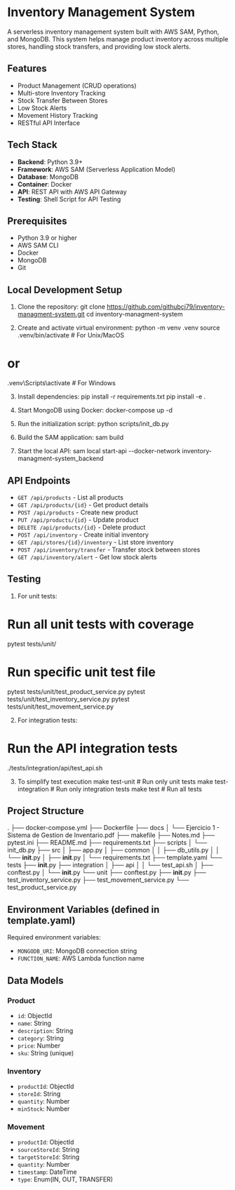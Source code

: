 # Inventory Management System

A serverless inventory management system built with AWS SAM, Python, and MongoDB. This system helps manage product inventory across multiple stores, handling stock transfers, and providing low stock alerts.

## Features

- Product Management (CRUD operations)
- Multi-store Inventory Tracking
- Stock Transfer Between Stores
- Low Stock Alerts
- Movement History Tracking
- RESTful API Interface

## Tech Stack

- **Backend**: Python 3.9+
- **Framework**: AWS SAM (Serverless Application Model)
- **Database**: MongoDB
- **Container**: Docker
- **API**: REST API with AWS API Gateway
- **Testing**: Shell Script for API Testing

## Prerequisites

- Python 3.9 or higher
- AWS SAM CLI
- Docker
- MongoDB
- Git

## Local Development Setup

1. Clone the repository:
git clone <https://github.com/githubcj79/inventory-managment-system.git>
cd inventory-managment-system

2. Create and activate virtual environment:
python -m venv .venv
source .venv/bin/activate  # For Unix/MacOS
# or
.venv\Scripts\activate  # For Windows

3. Install dependencies:
pip install -r requirements.txt
pip install -e .

4. Start MongoDB using Docker:
docker-compose up -d

5. Run the initialization script:
python scripts/init_db.py

6. Build the SAM application:
sam build

7. Start the local API:
sam local start-api --docker-network inventory-managment-system_backend

## API Endpoints

- `GET /api/products` - List all products
- `GET /api/products/{id}` - Get product details
- `POST /api/products` - Create new product
- `PUT /api/products/{id}` - Update product
- `DELETE /api/products/{id}` - Delete product
- `POST /api/inventory` - Create initial inventory
- `GET /api/stores/{id}/inventory` - List store inventory
- `POST /api/inventory/transfer` - Transfer stock between stores
- `GET /api/inventory/alert` - Get low stock alerts

## Testing

1. For unit tests:
# Run all unit tests with coverage
pytest tests/unit/

# Run specific unit test file
pytest tests/unit/test_product_service.py
pytest tests/unit/test_inventory_service.py
pytest tests/unit/test_movement_service.py

2. For integration tests:
# Run the API integration tests
./tests/integration/api/test_api.sh

3. To simplify test execution
make test-unit         # Run only unit tests
make test-integration  # Run only integration tests
make test             # Run all tests

## Project Structure

.
├── docker-compose.yml
├── Dockerfile
├── docs
│   └── Ejercicio 1 - Sistema de Gestion de Inventario.pdf
├── makefile
├── Notes.md
├── pytest.ini
├── README.md
├── requirements.txt
├── scripts
│   └── init_db.py
├── src
│   ├── app.py
│   ├── common
│   │   ├── db_utils.py
│   │   └── __init__.py
│   ├── __init__.py
│   └── requirements.txt
├── template.yaml
└── tests
    ├── __init__.py
    ├── integration
    │   ├── api
    │   │   └── test_api.sh
    │   ├── conftest.py
    │   └── __init__.py
    └── unit
        ├── conftest.py
        ├── __init__.py
        ├── test_inventory_service.py
        ├── test_movement_service.py
        └── test_product_service.py

## Environment Variables (defined in template.yaml)

Required environment variables:
- `MONGODB_URI`: MongoDB connection string
- `FUNCTION_NAME`: AWS Lambda function name

## Data Models

### Product
- `id`: ObjectId
- `name`: String
- `description`: String
- `category`: String
- `price`: Number
- `sku`: String (unique)

### Inventory
- `productId`: ObjectId
- `storeId`: String
- `quantity`: Number
- `minStock`: Number

### Movement
- `productId`: ObjectId
- `sourceStoreId`: String
- `targetStoreId`: String
- `quantity`: Number
- `timestamp`: DateTime
- `type`: Enum(IN, OUT, TRANSFER)

